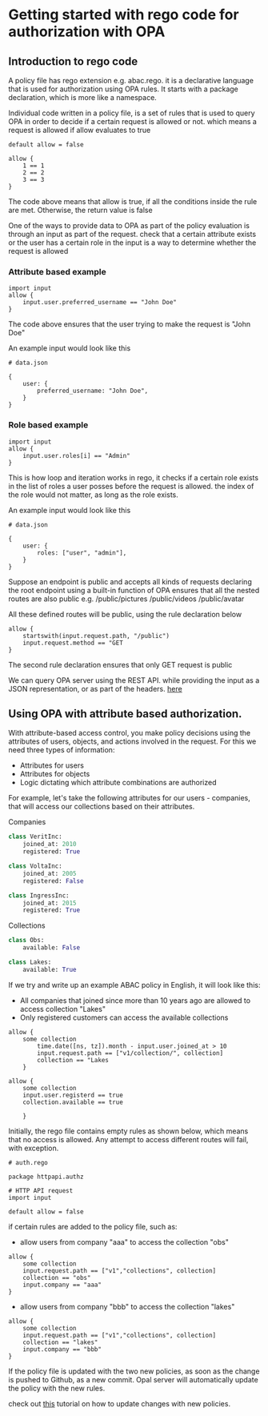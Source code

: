 # Getting started with rego code for authorization with OPA

## Introduction to rego code

A policy file has rego extension e.g. abac.rego. it is a declarative language that is used for authorization using OPA rules.
It starts with a package declaration, which is more like a namespace.

Individual code written in a policy file, is a set of rules that is used to query OPA in order to decide if a certain request is allowed or not.
which means a request is allowed if allow evaluates to true
```
default allow = false

allow {
    1 == 1
    2 == 2
    3 == 3
}
```
The code above means that allow is true, if all the conditions inside the rule are met. Otherwise, the return value is false


One of the ways to provide data to OPA as part of the policy evaluation is through an input as part of the request.
check that a certain attribute exists or the user has a certain role in the input is a way to determine whether the request is allowed

### Attribute based example
```
import input
allow {
    input.user.preferred_username == "John Doe"
}
```
The code above ensures that the user trying to make the request is "John Doe"

An example input would look like this
```
# data.json

{
    user: {
        preferred_username: "John Doe",
    }
}
```

### Role based example
```
import input
allow {
    input.user.roles[i] == "Admin"
}
```
This is how loop and iteration works in rego, it checks if a certain role exists in the list of roles a user posses before the request is allowed.
the index of the role would not matter, as long as the role exists.

An example input would look like this
```
# data.json

{
    user: {
        roles: ["user", "admin"],
    }
}
```


Suppose an endpoint is public and accepts all kinds of requests
    declaring the root endpoint using a built-in function of OPA ensures that all the nested routes are also public e.g. 
/public/pictures
/public/videos
/public/avatar

All these defined routes will be public, using the rule declaration below

```
allow {
    startswith(input.request.path, "/public")
    input.request.method == "GET
}
```
The second rule declaration ensures that only GET request is public

We can query OPA server using the REST API. while providing the input as a JSON representation, or as part of the headers. [here](http://localhost:8181/v1/data/policy/allow)

## Using OPA with attribute based authorization.

With attribute-based access control, you make policy decisions using the attributes of users, objects, and actions involved in the request. For this we need three types of information:

* Attributes for users
* Attributes for objects
* Logic dictating which attribute combinations are authorized

For example, let's take the following attributes for our users - companies, that will access our collections based on their attributes.


Companies

```python
class VeritInc:
    joined_at: 2010
    registered: True
```

```python
class VoltaInc:
    joined_at: 2005
    registered: False
```
    
```python
class IngressInc:
    joined_at: 2015
    registered: True
```

Collections
```python
class Obs:
    available: False
```

```python
class Lakes:
    available: True
```

If we try and write up an example ABAC policy in English, it will look like this:
* All companies that joined since more than 10 years ago are allowed to access collection "Lakes"
* Only registered customers can access the available collections

```
allow {
    some collection
        time.date([ns, tz]).month - input.user.joined_at > 10
        input.request.path == ["v1/collection/", collection]
        collection == "Lakes
    }
```

```
allow {
    some collection
    input.user.registerd == true
    collection.available == true
        
    }
```

Initially, the rego file contains empty rules as shown below, which means that no access is allowed. 
Any attempt to access different routes will fail, with exception.
```
# auth.rego

package httpapi.authz

# HTTP API request
import input

default allow = false
```

if certain rules are added to the policy file, such as:
* allow users from company "aaa" to access the collection "obs"

```
allow {
    some collection
    input.request.path == ["v1","collections", collection]
    collection == "obs"
    input.company == "aaa"
}
```

* allow users from company "bbb" to access the collection "lakes"

```
allow {
    some collection
    input.request.path == ["v1","collections", collection]
    collection == "lakes"
    input.company == "bbb"
}
```

If the policy file is updated with the two new policies, as soon as the change is pushed to Github, as a new commit. Opal server will automatically update the policy with the new rules.

check out [this](https://github.com/r-scheele/pygeoapi-dev-mod/blob/opal-server-configuration/HOWTO/simple-opal-setup.md) tutorial on how to update changes with new policies.